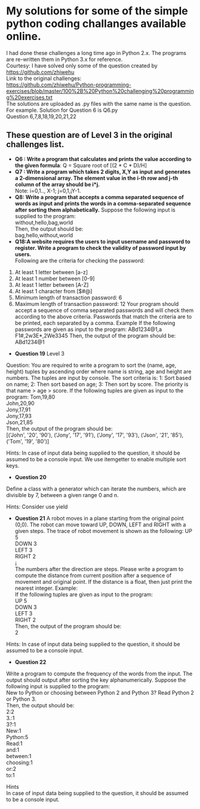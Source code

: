# My solutions for some of the simple python coding challanges available online.
I had done these challenges a long time ago in Python 2.x. The programs are re-written them in Python 3.x for reference.<br />
Courtesy: I have solved only some of the question created by https://github.com/zhiwehu<br />
Link to the original challenges: <br />
https://github.com/zhiwehu/Python-programming-exercises/blob/master/100%2B%20Python%20challenging%20programming%20exercises.txt <br />
The solutions are uploaded as .py files with the same name is the question. For example. Solution for Question 6 is Q6.py <br />
Question 6,7,8,18,19,20,21,22 <br />
## These question are of Level 3 in the original challenges list. <br />
* __Q6 : Write a program that calculates and prints the value according to the given formula__:
Q = Square root of [(2 * C * D)/H]<br />
* __Q7 : Write a program which takes 2 digits, X,Y as input and generates a 2-dimensional array. The element value in the i-th row and j-th column of the array should be i*j.__  <br />
Note: i=0,1.., X-1; j=0,1,¡­Y-1.
* __Q8: Write a program that accepts a comma separated sequence of words as input and prints the words in a comma-separated sequence after sorting them alphabetically.__
Suppose the following input is supplied to the program: <br />
without,hello,bag,world <br />
Then, the output should be: <br />
bag,hello,without,world <br />
* __Q18:A website requires the users to input username and password to register. Write a program to check the validity of password input by users.__  <br />
Following are the criteria for checking the password:
1. At least 1 letter between [a-z]
2. At least 1 number between [0-9]
1. At least 1 letter between [A-Z]
3. At least 1 character from [$#@]
4. Minimum length of transaction password: 6
5. Maximum length of transaction password: 12
Your program should accept a sequence of comma separated passwords and will check them according to the above criteria. Passwords that match the criteria are to be printed, each separated by a comma.
Example
If the following passwords are given as input to the program:
ABd1234@1,a F1#,2w3E*,2We3345
Then, the output of the program should be:
ABd1234@1
* __Question 19__
Level 3

Question:
You are required to write a program to sort the (name, age, height) tuples by ascending order where name is string, age and height are numbers. The tuples are input by console. The sort criteria is:
1: Sort based on name;
2: Then sort based on age;
3: Then sort by score.
The priority is that name > age > score.
If the following tuples are given as input to the program:
Tom,19,80 <br />
John,20,90 <br />
Jony,17,91 <br />
Jony,17,93 <br />
Json,21,85 <br />
Then, the output of the program should be: <br />
[('John', '20', '90'), ('Jony', '17', '91'), ('Jony', '17', '93'), ('Json', '21', '85'), ('Tom', '19', '80')]

Hints:
In case of input data being supplied to the question, it should be assumed to be a console input.
We use itemgetter to enable multiple sort keys.

* __Question 20__

Define a class with a generator which can iterate the numbers, which are divisible by 7, between a given range 0 and n.

Hints:
Consider use yield

* __Question 21__
A robot moves in a plane starting from the original point (0,0). The robot can move toward UP, DOWN, LEFT and RIGHT with a given steps. The trace of robot movement is shown as the following:
UP 5 <br />
DOWN 3 <br />
LEFT 3 <br />
RIGHT 2 <br />
¡­ <br />
The numbers after the direction are steps. Please write a program to compute the distance from current position after a sequence of movement and original point. If the distance is a float, then just print the nearest integer.
Example: <br />
If the following tuples are given as input to the program: <br />
UP 5 <br />
DOWN 3 <br />
LEFT 3 <br />
RIGHT 2 <br />
Then, the output of the program should be: <br />
2 <br />

Hints:
In case of input data being supplied to the question, it should be assumed to be a console input.

* __Question 22__

Write a program to compute the frequency of the words from the input. The output should output after sorting the key alphanumerically. 
Suppose the following input is supplied to the program:<br />
New to Python or choosing between Python 2 and Python 3? Read Python 2 or Python 3. <br />
Then, the output should be: <br />
2:2 <br />
3.:1 <br />
3?:1 <br />
New:1 <br />
Python:5 <br />
Read:1 <br />
and:1 <br />
between:1 <br />
choosing:1 <br />
or:2 <br />
to:1 <br />

Hints <br />
In case of input data being supplied to the question, it should be assumed to be a console input. <br />

